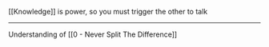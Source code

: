 [[Knowledge]] is power, so you must trigger the other to talk

---

Understanding of [[0 - Never Split The Difference]]